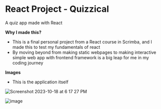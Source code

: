 # React Project - Quizzical

A quiz app made with React

**Why I made this?**
- This is a final personal project from a React course in Scrimba, and I made this to test my fundamentals of react
- By moving beyond from making static webpages to making interactive simple web app with frontend framework is a big leap for me in my coding journey

**Images**
- This is the application itself

![Screenshot 2023-10-18 at 6 17 27 PM](https://github.com/teoh4770/Quizzical/assets/98545971/b3a38acf-f093-4add-a061-6bd638c2203d)

![image](https://github.com/teoh4770/Quizzical/assets/98545971/163623d3-eb3b-4d17-8fbc-0868415ac934)


